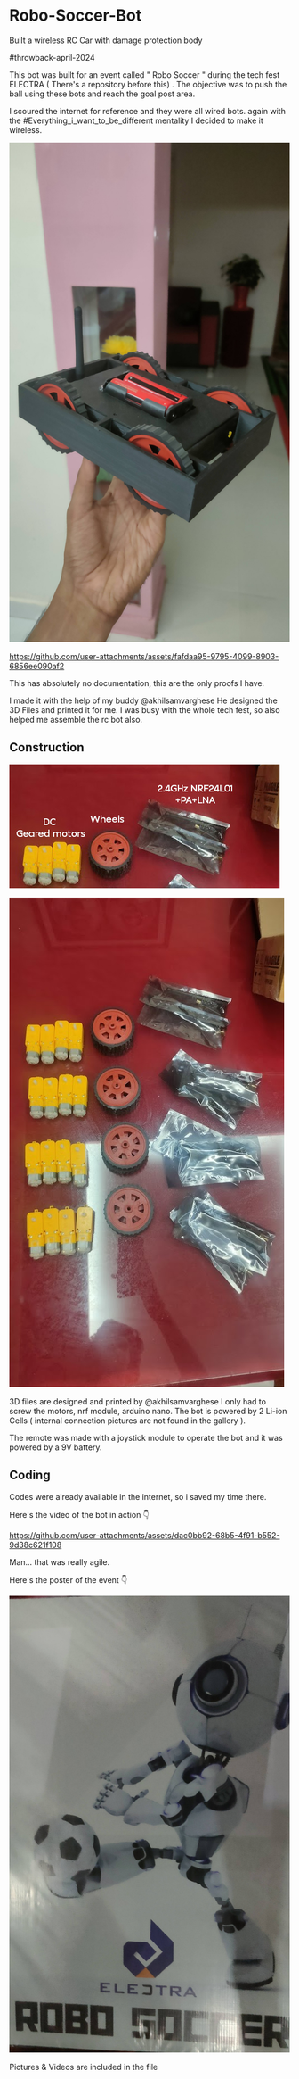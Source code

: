 # Robo-Soccer-Bot
Built a wireless RC Car with damage protection body

#throwback-april-2024

This bot was built for an event called " Robo Soccer " during the tech fest ELECTRA ( There's a repository before this) . The objective was to push the ball using these bots and reach the goal post area.

I scoured the internet for reference and they were all wired bots. again with the #Everything_i_want_to_be_different mentality I decided to make it wireless. 


![img alt](https://github.com/Anandhu-Sudha/Robo-Soccer-Bot/blob/d35b235866ddb80d11fb0fadb1e675b2c27706b1/pictures/IMG20240406212303.jpg)

https://github.com/user-attachments/assets/fafdaa95-9795-4099-8903-6856ee090af2



This has absolutely no documentation, this are the only proofs I have.

I made it with the help of my buddy @akhilsamvarghese He designed the 3D Files and printed it for me. I was busy with the whole tech fest, so also helped me assemble the rc bot also.

<b>Construction</b> 
--------------------

![img alt](https://github.com/Anandhu-Sudha/Robo-Soccer-Bot/blob/d35b235866ddb80d11fb0fadb1e675b2c27706b1/pictures/components.jpg)

![img alt](https://github.com/Anandhu-Sudha/Robo-Soccer-Bot/blob/d35b235866ddb80d11fb0fadb1e675b2c27706b1/pictures/IMG20240331100721.jpg)

3D files are designed and printed by @akhilsamvarghese I only had to screw the motors, nrf module, arduino nano. The bot is powered by 2 Li-ion Cells ( internal connection pictures are not found in the gallery ).

The remote was made with a joystick module to operate the bot and it was powered by a 9V battery.


<b>Coding</b>
-------------

Codes were already available in the internet, so i saved my time there.


Here's the video of the bot in action 👇

https://github.com/user-attachments/assets/dac0bb92-68b5-4f91-b552-9d38c621f108

Man... that was really agile.

Here's the poster of the event 👇

![img alt](https://github.com/Anandhu-Sudha/Robo-Soccer-Bot/blob/d35b235866ddb80d11fb0fadb1e675b2c27706b1/pictures/flex.jpg)

Pictures & Videos are included in the file
